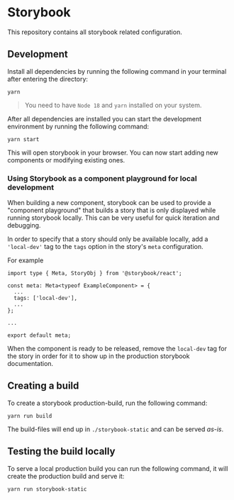 # Storybook

This repository contains all storybook related configuration.

## Development

Install all dependencies by running the following command in your terminal after entering the directory:

```
yarn
```

> You need to have `Node 18` and `yarn` installed on your system.

After all dependencies are installed you can start the development environment by running the following command:

```
yarn start
```

This will open storybook in your browser. You can now start adding new components or modifying existing ones.

### Using Storybook as a component playground for local development

When building a new component, storybook can be used to provide a "component playground" that builds a story that is only displayed while running storybook locally. This can be very useful for quick iteration and debugging.

In order to specify that a story should only be available locally, add a `'local-dev'` tag to the `tags` option in the story's `meta` configuration.

For example

```tsx
import type { Meta, StoryObj } from '@storybook/react';

const meta: Meta<typeof ExampleComponent> = {
  ...
  tags: ['local-dev'],
  ...
};

...

export default meta;
```

When the component is ready to be released, remove the `local-dev` tag for the story in order for it to show up in the production storybook documentation.

## Creating a build

To create a storybook production-build, run the following command:

```
yarn run build
```

The build-files will end up in `./storybook-static` and can be served _as-is_.

## Testing the build locally

To serve a local production build you can run the following command, it will create the production build and serve it:

```
yarn run storybook-static
```
